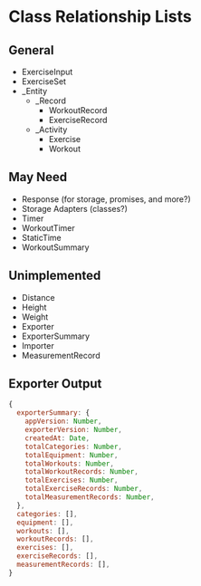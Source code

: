 # Class Relationship Lists

## General

- ExerciseInput
- ExerciseSet
- \_Entity
  - \_Record
    - WorkoutRecord
    - ExerciseRecord
  - \_Activity
    - Exercise
    - Workout

## May Need

- Response (for storage, promises, and more?)
- Storage Adapters (classes?)
- Timer
- WorkoutTimer
- StaticTime
- WorkoutSummary

## Unimplemented

- Distance
- Height
- Weight
- Exporter
- ExporterSummary
- Importer
- MeasurementRecord

## Exporter Output

```javascript
{
  exporterSummary: {
    appVersion: Number,
    exporterVersion: Number,
    createdAt: Date,
    totalCategories: Number,
    totalEquipment: Number,
    totalWorkouts: Number,
    totalWorkoutRecords: Number,
    totalExercises: Number,
    totalExerciseRecords: Number,
    totalMeasurementRecords: Number,
  },
  categories: [],
  equipment: [],
  workouts: [],
  workoutRecords: [],
  exercises: [],
  exerciseRecords: [],
  measurementRecords: [],
}
```
